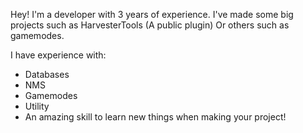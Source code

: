 Hey! I'm a developer with 3 years of experience. I've made some big projects such as HarvesterTools (A public plugin) Or others such as gamemodes.

I have experience with:
  - Databases
  - NMS
  - Gamemodes
  - Utility
  - An amazing skill to learn new things when making your project!
